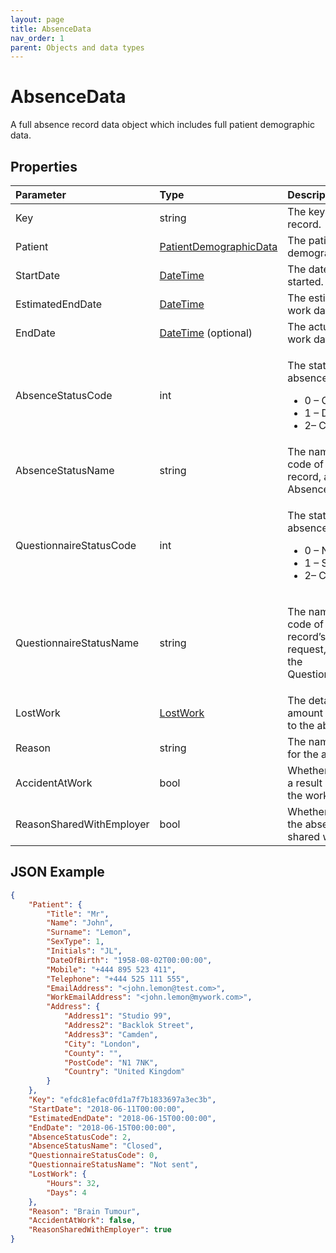 ```yaml
---
layout: page
title: AbsenceData
nav_order: 1
parent: Objects and data types
---
```


# AbsenceData

A full absence record data object which includes full patient demographic data.

## Properties

<table>
    <thead>
        <tr>
            <th style="text-align: left">Parameter</th>
            <th style="text-align: left">Type</th>
            <th style="text-align: left">Description</th>
        </tr>
    </thead>
    <tbody>
        <tr>
            <td>Key</td>
            <td>string</td>
            <td>The key of the absence record.</td>
        </tr>
        <tr>
            <td>Patient</td>
            <td><a href="../objects-and-data-types/persondemographicdata">PatientDemographicData</a></td>
            <td>The patient’s demographic details.</td>
        </tr>
        <tr>
            <td>StartDate</td>
            <td><a href="../objects-and-data-types/datetime">DateTime</a></td>
            <td>The date that the absence started.</td>
        </tr>
        <tr>
            <td>EstimatedEndDate</td>
            <td><a href="../objects-and-data-types/datetime">DateTime</a></td>
            <td>The estimated return-to-work date.</td>
        </tr>
        <tr>
            <td>EndDate</td>
            <td><a href="../objects-and-data-types/datetime">DateTime</a> (optional)</td>
            <td>The actual return-to-work date.</td>
        </tr>
        <tr>
            <td>AbsenceStatusCode</td>
            <td>int</td>
            <td>
                <p>The status code of the absence record.</p>
                <ul>
                    <li>0 – Open</li>
                    <li>1 – Deleted</li>
                    <li>2– Closed</li>
                </ul>
            </td>
        </tr>
        <tr>
            <td>AbsenceStatusName</td>
            <td>string</td>
            <td>The name of the status code of the absence record, as specified in the AbsenceStatusCode.</td>
        </tr>
        <tr>
            <td>QuestionnaireStatusCode</td>
            <td>int</td>
            <td>
                <p>The status code of the absence.</p>
                <ul>
                    <li>0 – Not Sent</li>
                    <li>1 – Sent</li>
                    <li>2– Completed</li>
                </ul>
            </td>
        </tr>
        <tr>
            <td>QuestionnaireStatusName</td>
            <td>string</td>
            <td>
                <p>The name of the status code of the absence record’s questionnaire request, as specified in the
                    QuestionnaireStatusCode.</p>
            </td>
        </tr>
        <tr>
            <td>LostWork</td>
            <td><a href="../objects-and-data-types/lostwork">LostWork</a></td>
            <td>The details about the amount of work lost due to the absence.</td>
        </tr>
        <tr>
            <td>Reason</td>
            <td>string</td>
            <td>The name of the reason for the absence.</td>
        </tr>
        <tr>
            <td>AccidentAtWork</td>
            <td>bool</td>
            <td>Whether the absence was a result of an accident in the workplace.</td>
        </tr>
        <tr>
            <td>ReasonSharedWithEmployer</td>
            <td>bool</td>
            <td>Whether the reason for the absence is to be shared with the employer.</td>
        </tr>
    </tbody>
</table>

## JSON Example

```json
{
    "Patient": {
        "Title": "Mr",
        "Name": "John",
        "Surname": "Lemon",
        "SexType": 1,
        "Initials": "JL",
        "DateOfBirth": "1958-08-02T00:00:00",
        "Mobile": "+444 895 523 411",
        "Telephone": "+444 525 111 555",
        "EmailAddress": "<john.lemon@test.com>",
        "WorkEmailAddress": "<john.lemon@mywork.com>",
        "Address": {
            "Address1": "Studio 99",
            "Address2": "Backlok Street",
            "Address3": "Camden",
            "City": "London",
            "County": "",
            "PostCode": "N1 7NK",
            "Country": "United Kingdom"
        }
    },
    "Key": "efdc81efac0fd1a7f7b1833697a3ec3b",
    "StartDate": "2018-06-11T00:00:00",
    "EstimatedEndDate": "2018-06-15T00:00:00",
    "EndDate": "2018-06-15T00:00:00",
    "AbsenceStatusCode": 2,
    "AbsenceStatusName": "Closed",
    "QuestionnaireStatusCode": 0,
    "QuestionnaireStatusName": "Not sent",
    "LostWork": {
        "Hours": 32,
        "Days": 4
    },
    "Reason": "Brain Tumour",
    "AccidentAtWork": false,
    "ReasonSharedWithEmployer": true
}
```
